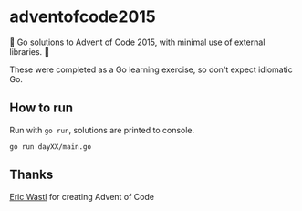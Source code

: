 # adventofcode2015

🎄 Go solutions to Advent of Code 2015, with minimal use of external libraries. 🎄

These were completed as a Go learning exercise, so don't expect idiomatic Go.

## How to run

Run with `go run`, solutions are printed to console.

`go run dayXX/main.go`

## Thanks

[Eric Wastl](http://was.tl) for creating Advent of Code
